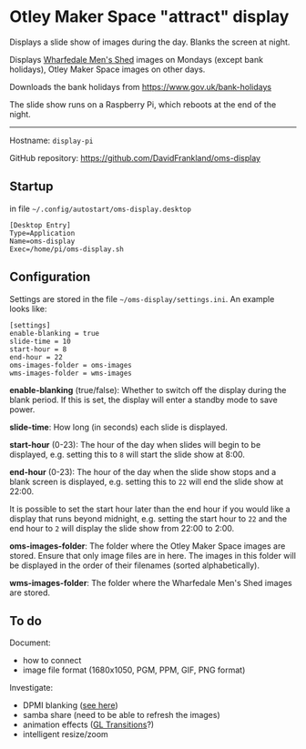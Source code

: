 # Otley Maker Space "attract" display

Displays a slide show of images during the day. Blanks the screen at night.

Displays [Wharfedale Men's Shed](https://www.wharfedalemensshed.org.uk/hedgehog.html) images on Mondays (except bank holidays), Otley Maker Space images on other days.

Downloads the bank holidays from https://www.gov.uk/bank-holidays

The slide show runs on a Raspberry Pi, which reboots at the end of the night.

---

Hostname: `display-pi`

GitHub repository: https://github.com/DavidFrankland/oms-display

## Startup

in file `~/.config/autostart/oms-display.desktop`

```
[Desktop Entry]
Type=Application
Name=oms-display
Exec=/home/pi/oms-display.sh
```

## Configuration

Settings are stored in the file `~/oms-display/settings.ini`. An example looks like:

```
[settings]
enable-blanking = true
slide-time = 10
start-hour = 8
end-hour = 22
oms-images-folder = oms-images
wms-images-folder = wms-images
```

**enable-blanking** (true/false): Whether to switch off the display during the blank period. If this is set, the display will enter a standby mode to save power.

**slide-time**: How long (in seconds) each slide is displayed.

**start-hour** (0-23): The hour of the day when slides will begin to be displayed, e.g. setting this to `8` will start the slide show at 8:00.

**end-hour** (0-23): The hour of the day when the slide show stops and a blank screen is displayed, e.g. setting this to `22` will end the slide show at 22:00.

It is possible to set the start hour later than the end hour if you would like a display that runs beyond midnight, e.g. setting the start hour to `22` and the end hour to `2` will display the slide show from 22:00 to 2:00.

**oms-images-folder**: The folder where the Otley Maker Space images are stored. Ensure that only image files are in here. The images in this folder will be displayed in the order of their filenames (sorted alphabetically).

**wms-images-folder**: The folder where the Wharfedale Men's Shed images are stored.

## To do

Document:
- how to connect
- image file format (1680x1050, PGM, PPM, GIF, PNG format)

Investigate:
- DPMI blanking ([see here](https://raspberrypi.stackexchange.com/questions/59898/how-can-i-blank-the-screen-from-the-command-line-over-ssh))
- samba share (need to be able to refresh the images)
- animation effects ([GL Transitions](https://gl-transitions.com/)?)
- intelligent resize/zoom
